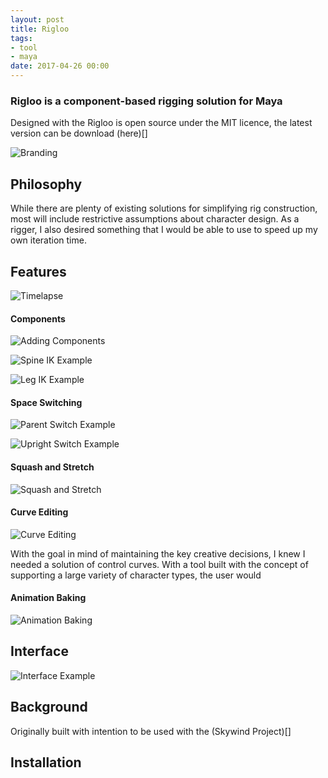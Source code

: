 ```yaml
---
layout: post
title: Rigloo
tags:
- tool
- maya
date: 2017-04-26 00:00
---
```


<!-- VIDEO Thumbnail
<iframe src="https://player.vimeo.com/video/167897879" width="640" height="360" frameborder="0" webkitallowfullscreen mozallowfullscreen allowfullscreen></iframe>
-->

### Rigloo is a component-based rigging solution for Maya
<!--more-->

Designed with the 
Rigloo is open source under the MIT licence, the latest version can be download (here)[]

![Branding]()

## Philosophy
While there are plenty of existing solutions for simplifying rig construction, most will include restrictive assumptions about character design. As a rigger, I also desired something that I would be able to use to speed up my own iteration time.

## Features

![Timelapse]()

#### Components

![Adding Components]()

![Spine IK Example]()

![Leg IK Example]()

#### Space Switching

![Parent Switch Example]()

![Upright Switch Example]()

#### Squash and Stretch

![Squash and Stretch]()

#### Curve Editing

![Curve Editing]()

With the goal in mind of maintaining the key creative decisions, I knew I needed a solution of control curves. With a tool built with the concept of supporting a large variety of character types, the user would 

#### Animation Baking

![Animation Baking]()

## Interface

![Interface Example]()

## Background

Originally built with intention to be used with the (Skywind Project)[] 

## Installation



